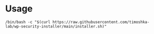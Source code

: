 # Usage

```shell
/bin/bash -c "$(curl https://raw.githubusercontent.com/timoshka-lab/wp-security-installer/main/installer.sh)"
```